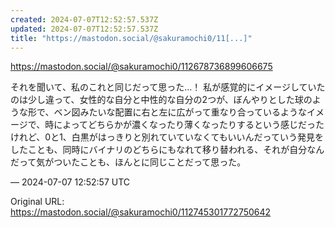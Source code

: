 ```yaml
---
created: 2024-07-07T12:52:57.537Z
updated: 2024-07-07T12:52:57.537Z
title: "https://mastodon.social/@sakuramochi0/11[...]"
---
```


<p><a href="https://mastodon.social/@sakuramochi0/112678736899606675" target="_blank" rel="nofollow noopener" translate="no"><span class="invisible">https://</span><span class="ellipsis">mastodon.social/@sakuramochi0/</span><span class="invisible">112678736899606675</span></a></p><p>それを聞いて、私のこれと同じだって思った…！ 私が感覚的にイメージしていたのは少し違って、女性的な自分と中性的な自分の2つが、ぼんやりとした球のような形で、ベン図みたいな配置に右と左に広がって重なり合っているようなイメージで、時によってどちらかが濃くなったり薄くなったりするという感じだったけれど、0と1、白黒がはっきりと別れていていなくてもいいんだっていう発見をしたことも、同時にバイナリのどちらにもなれて移り替われる、それが自分なんだって気がついたことも、ほんとに同じことだって思った。</p>

&mdash; 2024-07-07 12:52:57 UTC

Original URL: https://mastodon.social/@sakuramochi0/112745301772750642
